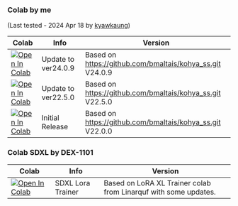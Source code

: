 ### Colab by me

(Last tested - 2024 Apr 18 by [kyawkaung](https://github.com/monsterhunters))

| Colab | Info | Version
| --- | --- | ---
[![Open In Colab](https://colab.research.google.com/assets/colab-badge.svg)](https://colab.research.google.com/github/monsterhunters/Lora-Training-GUI/blob/main/Lora_Training_GUI_V1_2409.ipynb) | Update to ver24.0.9 | Based on https://github.com/bmaltais/kohya_ss.git V24.0.9
[![Open In Colab](https://colab.research.google.com/assets/colab-badge.svg)](https://colab.research.google.com/github/monsterhunters/Lora-Training-GUI/blob/main/Lora_Training_GUI_V1_2250.ipynb) | Update to ver22.5.0 | Based on https://github.com/bmaltais/kohya_ss.git V22.5.0
[![Open In Colab](https://colab.research.google.com/assets/colab-badge.svg)](https://colab.research.google.com/github/monsterhunters/Lora-Training-GUI/blob/main/Lora_Training_GUI_V1_2200_(1).ipynb) | Initial Release | Based on https://github.com/bmaltais/kohya_ss.git V22.0.0


### Colab SDXL by DEX-1101
| Colab | Info | Version
| --- | --- | ---
[![Open In Colab](https://colab.research.google.com/assets/colab-badge.svg)](https://colab.research.google.com/github/DEX-1101/kohya-trainer/blob/main/kohya_LoRA_trainer_XL_v1.ipynb) | SDXL Lora Trainer | Based on LoRA XL Trainer colab from Linarquf with some updates.

